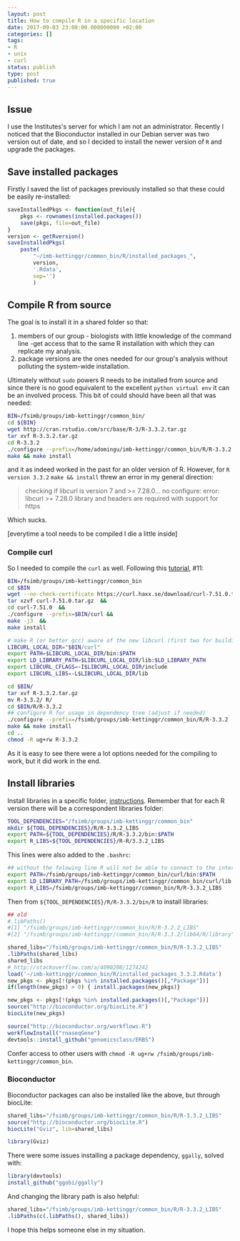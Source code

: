 ```yaml
---
layout: post
title: How to compile R in a specific location
date: 2017-09-03 23:08:00.000000000 +02:00
categories: []
tags:
- R
- unix
- curl
status: publish
type: post
published: true
---
```



## Issue

I use the Institutes's server for which I am not an administrator. Recently I noticed that the Bioconductor installed in our Debian server was two version out of date, and so I decided to install the newer version of `R` and upgrade the packages.


## Save installed packages 

Firstly I saved the list of packages previously installed so that these could be easily re-installed:

```R
saveInstalledPkgs <- function(out_file){
    pkgs <- rownames(installed.packages())
    save(pkgs, file=out_file)
}
version <- getRversion()
saveInstalledPkgs(
    paste(
        "~/imb-kettinggr/common_bin/R/installed_packages_",
        version,
        '.Rdata',
        sep='')
        )
```


## Compile R from source

The goal is to install it in a shared folder so that:

1. members of our group - biologists with little knowledge of the command line -get access that to the same R installation with which they can replicate my analysis.
2. package versions are the ones needed for our group's analysis without polluting the system-wide installation. 

Ultimately without `sudo` powers R needs to be installed from source and since there is no good equivalent to the excellent `python virtual env` it can be an involved process. This bit of could should have been all that was needed:

```bash
BIN=/fsimb/groups/imb-kettinggr/common_bin/
cd ${BIN}
wget http://cran.rstudio.com/src/base/R-3/R-3.3.2.tar.gz
tar xvf R-3.3.2.tar.gz
cd R-3.3.2
./configure --prefix=/home/adomingu/imb-kettinggr/common_bin/R/R-3.3.2 --enable-R-shlib
make && make install
```

and it as indeed worked in the past for an older version of R. However, for `R version 3.3.2` `make && install` threw an error in my general direction:

> checking if libcurl is version 7 and >= 7.28.0... no
> configure: error: libcurl >= 7.28.0 library and headers are required with support for https

Which sucks.

[everytime a tool needs to be compiled I die a little inside]


### Compile curl

So I needed to compile the `curl` as well. Following this [tutorial](http://pj.freefaculty.org/blog/?p=315), #11:

```bash
BIN=/fsimb/groups/imb-kettinggr/common_bin
cd $BIN
wget --no-check-certificate https://curl.haxx.se/download/curl-7.51.0.tar.gz &&
tar xzvf curl-7.51.0.tar.gz  &&
cd curl-7.51.0  &&
./configure --prefix=$BIN/curl &&
make -j3  &&
make install 

# make R (or better gcc) aware of the new libcurl (first two for building, the last two for the ./configure step)
LIBCURL_LOCAL_DIR="$BIN/curl"
export PATH=$LIBCURL_LOCAL_DIR/bin:$PATH
export LD_LIBRARY_PATH=$LIBCURL_LOCAL_DIR/lib:$LD_LIBRARY_PATH
export LIBCURL_CFLAGS=-I$LIBCURL_LOCAL_DIR/include
export LIBCURL_LIBS=-L$LIBCURL_LOCAL_DIR/lib

cd $BIN/
tar xvf R-3.3.2.tar.gz
mv R-3.3.2/ R/
cd $BIN/R/R-3.3.2
## configure R for usage in dependency tree (adjust if needed)
./configure --prefix=/fsimb/groups/imb-kettinggr/common_bin/R/R-3.3.2 --with-x --with-blas --with-lapack --with-cairo --enable-static --enable-R-static-lib --enable-R-shlib --with-libpng --with-jpeglib --with-libtiff --with-ICU --with-tcl-config=/usr/lib/tclConfig.sh --with-tk-config=/usr/lib/tkConfig.sh --with-tcltk &&
make && make install
cd ..
chmod -R ug+rw R-3.3.2
```

As it is easy to see there were a lot options needed for the compiling to work, but it did work in the end.


## Install libraries

Install libraries in a specific folder, [instructions](https://www.stat.osu.edu/computer-support/mathstatistics-packages/installing-r-libraries-locally-your-home-directory). Remember that for each R version there will be a correspondent libraries folder:

```bash
TOOL_DEPENDENCIES="/fsimb/groups/imb-kettinggr/common_bin"
mkdir ${TOOL_DEPENDENCIES}/R/R-3.3.2_LIBS
export PATH=${TOOL_DEPENDENCIES}/R/R-3.3.2/bin:$PATH
export R_LIBS=${TOOL_DEPENDENCIES}/R-R/3.3.2_LIBS
```

This lines were also added to the `.bashrc`:

```bash
## without the folowing line R will not be able to connect to the internet - custom installation
export PATH=/fsimb/groups/imb-kettinggr/common_bin/curl/bin:$PATH
export LD_LIBRARY_PATH=/fsimb/groups/imb-kettinggr/common_bin/curl/lib:$LD_LIBRARY_PATH
export R_LIBS=/fsimb/groups/imb-kettinggr/common_bin/R/R-3.3.2_LIBS
```

Then from `${TOOL_DEPENDENCIES}/R/R-3.3.2/bin/R` to install libraries:


```r
## old
#.libPaths()
#[1] "/fsimb/groups/imb-kettinggr/common_bin/R/R-3.2.2_LIBS"           
#[2] "/fsimb/groups/imb-kettinggr/common_bin/R/R-3.3.2/lib64/R/library"

shared_libs="/fsimb/groups/imb-kettinggr/common_bin/R/R-3.3.2_LIBS"
.libPaths(shared_libs)
shared_libs
# http://stackoverflow.com/a/4090208/1274242
load('~/imb-kettinggr/common_bin/R/installed_packages_3.3.2.Rdata')
new_pkgs <- pkgs[!(pkgs %in% installed.packages()[,"Package"])]
if(length(new_pkgs) > 0) { install.packages(new_pkgs)}

new_pkgs <- pkgs[!(pkgs %in% installed.packages()[,"Package"])]
source("http://bioconductor.org/biocLite.R")
biocLite(new_pkgs)

source("http://bioconductor.org/workflows.R")
workflowInstall("rnaseqGene")
devtools::install_github("genomicsclass/ERBS")
```

Confer access to other users with `chmod -R ug+rw /fsimb/groups/imb-kettinggr/common_bin`.


### Bioconductor

Bioconductor packages can also be installed like the above, but through biocLite:

```r
shared_libs="/fsimb/groups/imb-kettinggr/common_bin/R/R-3.3.2_LIBS"
source("http://bioconductor.org/biocLite.R")
biocLite("Gviz", lib=shared_libs)

library(Gviz)
```

There were some issues installing a package dependency, `ggally`, solved with:

```r
library(devtools)
install_github("ggobi/ggally")
```

And changing the library path is also helpful:

```r
shared_libs="/fsimb/groups/imb-kettinggr/common_bin/R/R-3.3.2_LIBS"
.libPaths(c(.libPaths(), shared_libs))
```

I hope this helps someone else in my situation. 